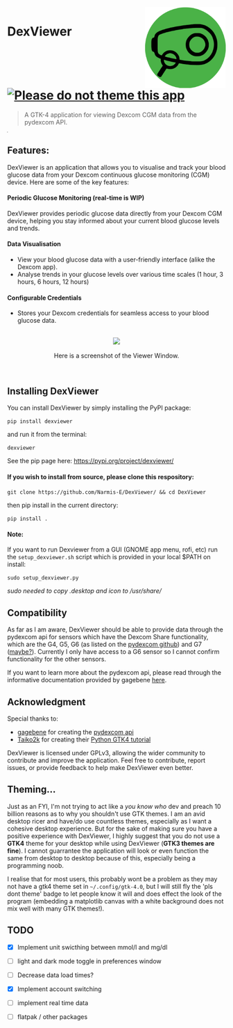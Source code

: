 <img src="dexviewer/data/icons/dexviewer.svg" align="right" width="186"/>

# DexViewer [![Please do not theme this app](https://stopthemingmy.app/badge.svg)](https://stopthemingmy.app)

> A GTK-4 application for viewing Dexcom CGM data from the pydexcom API.

<hr width=0>

## Features:
DexViewer is an application that allows you to visualise and track your blood glucose data from your Dexcom continuous glucose monitoring (CGM) device. Here are some of the key features:

#### Periodic Glucose Monitoring (real-time is WIP)
DexViewer provides periodic glucose data directly from your Dexcom CGM device, helping you stay informed about your current blood glucose levels and trends.

#### Data Visualisation
- View your blood glucose data with a user-friendly interface (alike the Dexcom app).
- Analyse trends in your glucose levels over various time scales (1 hour, 3 hours, 6 hours, 12 hours)

#### Configurable Credentials
- Stores your Dexcom credentials for seamless access to your blood glucose data.

<div align="center">
  <br>
  <img src="https://github.com/Narmis-E/DexViewer/assets/109248529/a3258ae7-9edc-4570-a9e3-9886ca45ea16"/>
  <p>Here is a screenshot of the Viewer Window.</p>
  <br>
</div>

## Installing DexViewer
You can install DexViewer by simply installing the PyPI package:
```
pip install dexviewer
```
and run it from the terminal:
```
dexviewer
```
See the pip page here: https://pypi.org/project/dexviewer/

#### If you wish to install from source, please clone this respository:
```
git clone https://github.com/Narmis-E/DexViewer/ && cd DexViewer
```
then pip install in the current directory:
```
pip install .
```
#### Note:
If you want to run Dexviewer from a GUI (GNOME app menu, rofi, etc) run the `setup_dexviewer.sh` script which is provided in your local $PATH on install:

```
sudo setup_dexviewer.py
```
*sudo needed to copy .desktop and icon to /usr/share/*


## Compatibility
As far as I am aware, DexViewer should be able to provide data through the pydexcom api for sensors which have the Dexcom Share functionality, which are the G4, G5, G6 (as listed on the [pydexcom github](https://github.com/gagebenne/pydexcom)) and G7 ([maybe?](https://github.com/gagebenne/pydexcom/issues/55)). 
Currently I only have access to a G6 sensor so I cannot confirm functionality for the other sensors.

If you want to learn more about the pydexcom api, please read through the informative documentation provided by gagebene [here](https://gagebenne.github.io/pydexcom/pydexcom.html).

## Acknowledgment
Special thanks to:
- [gagebene](https://github.com/gagebenne) for creating the [pydexcom api](https://github.com/gagebenne/pydexcom)
- [Taiko2k](https://github.com/Taiko2k) for creating their [Python GTK4 tutorial](https://github.com/Taiko2k/GTK4PythonTutorial)


DexViewer is licensed under GPLv3, allowing the wider community to contribute and improve the application.
Feel free to contribute, report issues, or provide feedback to help make DexViewer even better.

## Theming...
Just as an FYI, I'm not trying to act like a *you know who* dev and preach 10 billion reasons as to why you shouldn't use GTK themes. 
I am an avid desktop ricer and have/do use countless themes, especially as I want a cohesive desktop experience.
But for the sake of making sure you have a positive experience with DexViewer, 
I highly suggest that you do not use a **GTK4** theme for your desktop while using DexViewer (**GTK3 themes are fine**). 
I cannot guarrantee the application will look or even function the same from desktop to desktop because of this, especially being a programming noob.

I realise that for most users, this probably wont be a problem as they may not have a gtk4 theme set in `~/.config/gtk-4.0`, 
but I will still fly the 'pls dont theme' badge to let people know it will and does effect the look of the program 
(embedding a matplotlib canvas with a white background does not mix well with many GTK themes!).  

## TODO
- [x] Implement unit swicthing between mmol/l and mg/dl
- [ ] light and dark mode toggle in preferences window
- [ ] Decrease data load times?
- [x] Implement account switching
- [ ] implement real time data
- [ ] flatpak / other packages


